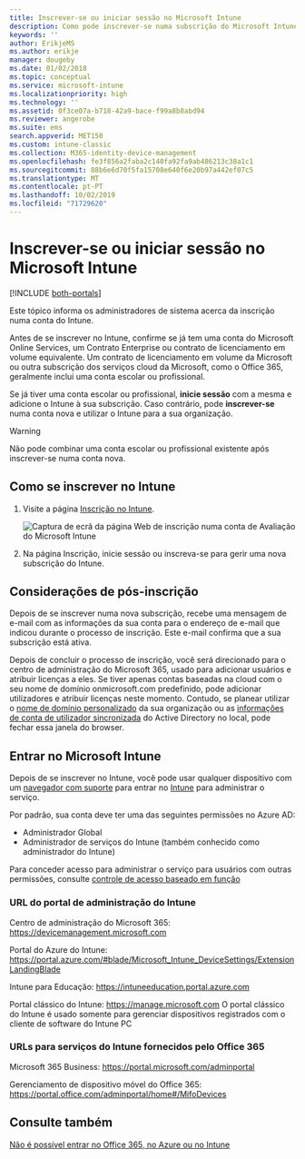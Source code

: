 ```yaml
---
title: Inscrever-se ou iniciar sessão no Microsoft Intune
description: Como pode inscrever-se numa subscrição do Microsoft Intune ou iniciar sessão com a sua subscrição.
keywords: ''
author: ErikjeMS
ms.author: erikje
manager: dougeby
ms.date: 01/02/2018
ms.topic: conceptual
ms.service: microsoft-intune
ms.localizationpriority: high
ms.technology: ''
ms.assetid: 0f3ce07a-b718-42a9-bace-f99a8b8abd94
ms.reviewer: angerobe
ms.suite: ems
search.appverid: MET150
ms.custom: intune-classic
ms.collection: M365-identity-device-management
ms.openlocfilehash: fe3f856a2faba2c140fa92fa9ab486213c38a1c1
ms.sourcegitcommit: 88b6e6d70f5fa15708e640f6e20b97a442ef07c5
ms.translationtype: MT
ms.contentlocale: pt-PT
ms.lasthandoff: 10/02/2019
ms.locfileid: "71729620"
---
```

# <a name="sign-up-or-sign-in-to-microsoft-intune"></a>Inscrever-se ou iniciar sessão no Microsoft Intune

[!INCLUDE [both-portals](../../intune-classic/includes/note-for-both-portals.md)]

Este tópico informa os administradores de sistema acerca da inscrição numa conta do Intune.

Antes de se inscrever no Intune, confirme se já tem uma conta do Microsoft Online Services, um Contrato Enterprise ou contrato de licenciamento em volume equivalente. Um contrato de licenciamento em volume da Microsoft ou outra subscrição dos serviços cloud da Microsoft, como o Office 365, geralmente inclui uma conta escolar ou profissional.

Se já tiver uma conta escolar ou profissional, **inicie sessão** com a mesma e adicione o Intune à sua subscrição. Caso contrário, pode **inscrever-se** numa conta nova e utilizar o Intune para a sua organização.

>[!WARNING]
>Não pode combinar uma conta escolar ou profissional existente após inscrever-se numa conta nova.

## <a name="how-to-sign-up-for-intune"></a>Como se inscrever no Intune

1. Visite a página [Inscrição no Intune](https://admin.microsoft.com/Signup/Signup.aspx?OfferId=40BE278A-DFD1-470a-9EF7-9F2596EA7FF9&dl=INTUNE_A&ali=1#0%20).

   ![Captura de ecrã da página Web de inscrição numa conta de Avaliação do Microsoft Intune](./media/account-sign-up/account-sign-up-site.png)

2. Na página Inscrição, inicie sessão ou inscreva-se para gerir uma nova subscrição do Intune.

## <a name="post-sign-up-considerations"></a>Considerações de pós-inscrição
Depois de se inscrever numa nova subscrição, recebe uma mensagem de e-mail com as informações da sua conta para o endereço de e-mail que indicou durante o processo de inscrição. Este e-mail confirma que a sua subscrição está ativa.

Depois de concluir o processo de inscrição, você será direcionado para o centro de administração do Microsoft 365, usado para adicionar usuários e atribuir licenças a eles. Se tiver apenas contas baseadas na cloud com o seu nome de domínio onmicrosoft.com predefinido, pode adicionar utilizadores e atribuir licenças neste momento. Contudo, se planear utilizar o [nome de domínio personalizado](custom-domain-name-configure.md) da sua organização ou as [informações de conta de utilizador sincronizada](users-add.md#sync-active-directory-and-add-users-to-intune) do Active Directory no local, pode fechar essa janela do browser.

## <a name="sign-in-to-microsoft-intune"></a>Entrar no Microsoft Intune
Depois de se inscrever no Intune, você pode usar qualquer dispositivo com um [navegador com suporte](supported-devices-browsers.md#intune-supported-web-browsers) para entrar no [Intune](https://go.microsoft.com/fwlink/?linkid=2090973) para administrar o serviço.

Por padrão, sua conta deve ter uma das seguintes permissões no Azure AD:
- Administrador Global
- Administrador de serviços do Intune (também conhecido como administrador do Intune)

Para conceder acesso para administrar o serviço para usuários com outras permissões, consulte [controle de acesso baseado em função](role-based-access-control.md)

### <a name="intune-admin-portal-url"></a>URL do portal de administração do Intune

Centro de administração do Microsoft 365: https://devicemanagement.microsoft.com

Portal do Azure do Intune: https://portal.azure.com/#blade/Microsoft_Intune_DeviceSettings/ExtensionLandingBlade

Intune para Educação: https://intuneeducation.portal.azure.com

Portal clássico do Intune: https://manage.microsoft.com O portal clássico do Intune é usado somente para gerenciar dispositivos registrados com o cliente de software do Intune PC

### <a name="urls-for-intune-services-provided-by-office-365"></a>URLs para serviços do Intune fornecidos pelo Office 365

Microsoft 365 Business: https://portal.microsoft.com/adminportal

Gerenciamento de dispositivo móvel do Office 365: https://portal.office.com/adminportal/home#/MifoDevices

## <a name="see-also"></a>Consulte também
[Não é possível entrar no Office 365, no Azure ou no Intune](https://support.microsoft.com/help/2412085)
